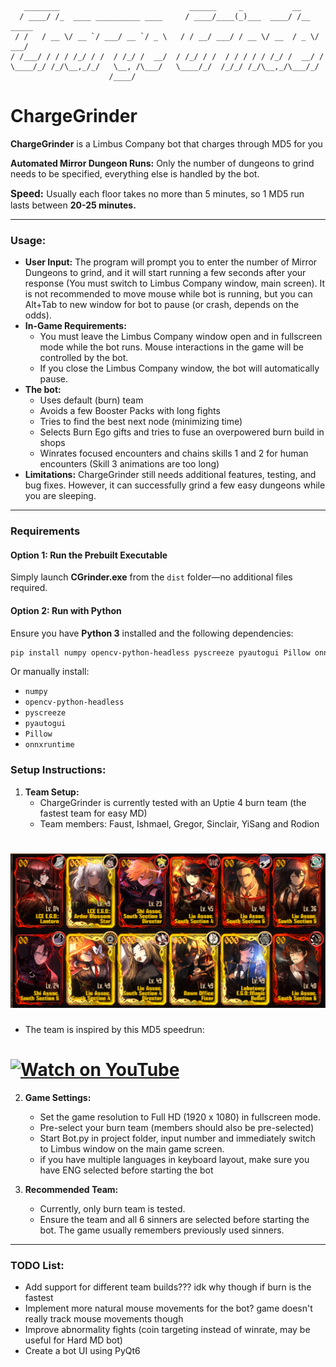 ```
   ________                             ______     _           __         
  / ____/ /_  ____ __________ ____     / ____/____(_)___  ____/ /__  _____
 / /   / __ \/ __ `/ ___/ __ `/ _ \   / / __/ ___/ / __ \/ __  / _ \/ ___/
/ /___/ / / / /_/ / /  / /_/ /  __/  / /_/ / /  / / / / / /_/ /  __/ /    
\____/_/ /_/\__,_/_/   \__, /\___/   \____/_/  /_/_/ /_/\__,_/\___/_/     
                      /____/
```

# ChargeGrinder
**ChargeGrinder** is a Limbus Company bot that charges through MD5 for you


**Automated Mirror Dungeon Runs:** Only the number of dungeons to grind needs to be specified, everything else is handled by the bot.

<span style="font-size: 110%;">**Speed:** </span> Usually each floor takes no more than 5 minutes, so 1 MD5 run lasts between **20-25 minutes.**

---
### Usage:
- **User Input:** The program will prompt you to enter the number of Mirror Dungeons to grind, and it will start running a few seconds after your response (You must switch to Limbus Company window, main screen). It is not recommended to move mouse while bot is running, but you can Alt+Tab to new window for bot to pause (or crash, depends on the odds).
- **In-Game Requirements:** 
    - You must leave the Limbus Company window open and in fullscreen mode while the bot runs. Mouse interactions in the game will be controlled by the bot.
    - If you close the Limbus Company window, the bot will automatically pause.
- **The bot:**
    - Uses default (burn) team
    - Avoids a few Booster Packs with long fights
    - Tries to find the best next node (minimizing time)
    - Selects Burn Ego gifts and tries to fuse an overpowered burn build in shops
    - Winrates focused encounters and chains skills 1 and 2 for human encounters (Skill 3 animations are too long)
- **Limitations:** ChargeGrinder still needs additional features, testing, and bug fixes. However, it can successfully grind a few easy dungeons while you are sleeping.

--- 

### Requirements  
#### Option 1: Run the Prebuilt Executable  
Simply launch **CGrinder.exe** from the `dist` folder—no additional files required.  

#### Option 2: Run with Python  
Ensure you have **Python 3** installed and the following dependencies:  
```bash
pip install numpy opencv-python-headless pyscreeze pyautogui Pillow onnxruntime
```
Or manually install:  
- `numpy`  
- `opencv-python-headless`  
- `pyscreeze`  
- `pyautogui`  
- `Pillow`  
- `onnxruntime`  

### Setup Instructions:

1. **Team Setup:** 
   - ChargeGrinder is currently tested with an Uptie 4 burn team (the fastest team for easy MD)
   - Team members: Faust, Ishmael, Gregor, Sinclair, YiSang and Rodion
# ![team.png](team.png)
   - The team is inspired by this MD5 speedrun: 
# [![Watch on YouTube](https://img.youtube.com/vi/dCUUHMLDWkY/0.jpg)](https://www.youtube.com/watch?v=dCUUHMLDWkY)

2. **Game Settings:**
   - Set the game resolution to Full HD (1920 x 1080) in fullscreen mode.
   - Pre-select your burn team (members should also be pre-selected)
   - Start Bot.py in project folder, input number and immediately switch to Limbus window on the main game screen.
   - if you have multiple languages in keyboard layout, make sure you have ENG selected before starting the bot

3. **Recommended Team:** 
   - Currently, only burn team is tested.
   - Ensure the team and all 6 sinners are selected before starting the bot. The game usually remembers previously used sinners.

---

### TODO List:
- Add support for different team builds??? idk why though if burn is the fastest
- Implement more natural mouse movements for the bot? game doesn't really track mouse movements though
- Improve abnormality fights (coin targeting instead of winrate, may be useful for Hard MD bot)
- Create a bot UI using PyQt6